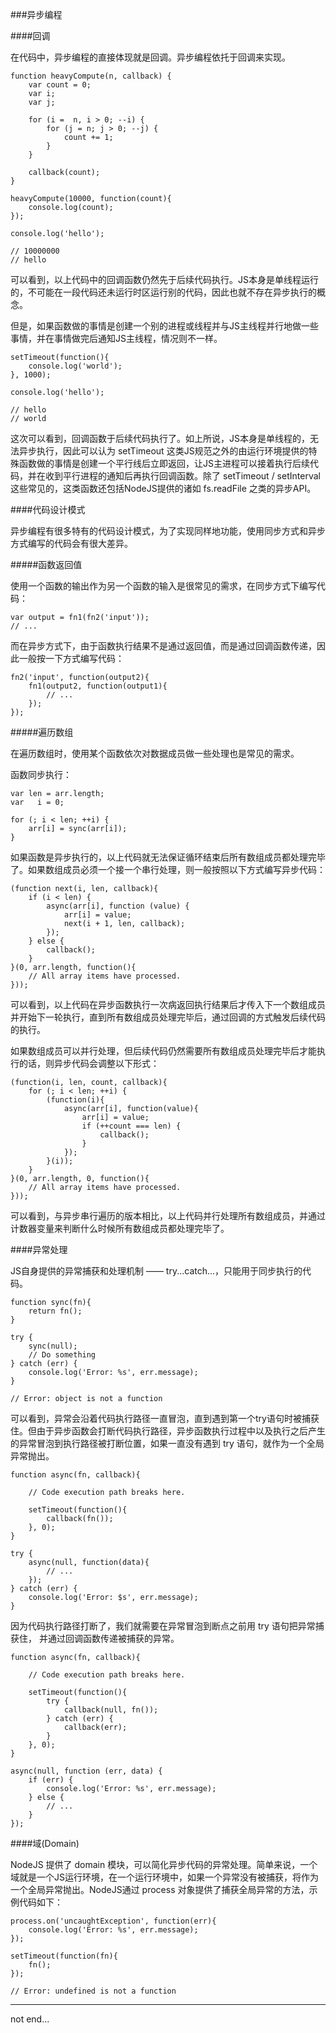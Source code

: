 ###异步编程

####回调

在代码中，异步编程的直接体现就是回调。异步编程依托于回调来实现。

	function heavyCompute(n, callback) {
		var count = 0;
		var i;
		var j;
		
		for (i =  n, i > 0; --i) {
			for (j = n; j > 0; --j) {
				count += 1;
			}
		}
		
		callback(count);
	}
	
	heavyCompute(10000, function(count){
		console.log(count);
	});
	
	console.log('hello');
	
	// 10000000
	// hello
	
可以看到，以上代码中的回调函数仍然先于后续代码执行。JS本身是单线程运行的，不可能在一段代码还未运行时区运行别的代码，因此也就不存在异步执行的概念。

但是，如果函数做的事情是创建一个别的进程或线程并与JS主线程并行地做一些事情，并在事情做完后通知JS主线程，情况则不一样。

	setTimeout(function(){
		console.log('world');
	}, 1000);
	
	console.log('hello');
	
	// hello
	// world
	
这次可以看到，回调函数于后续代码执行了。如上所说，JS本身是单线程的，无法异步执行，因此可以认为 setTimeout 这类JS规范之外的由运行环境提供的特殊函数做的事情是创建一个平行线后立即返回，让JS主进程可以接着执行后续代码，并在收到平行进程的通知后再执行回调函数。除了 setTimeout / setInterval 这些常见的，这类函数还包括NodeJS提供的诸如 fs.readFile 之类的异步API。

####代码设计模式

异步编程有很多特有的代码设计模式，为了实现同样地功能，使用同步方式和异步方式编写的代码会有很大差异。

#####函数返回值

使用一个函数的输出作为另一个函数的输入是很常见的需求，在同步方式下编写代码：

	var output = fn1(fn2('input'));
	// ...
	
而在异步方式下，由于函数执行结果不是通过返回值，而是通过回调函数传递，因此一般按一下方式编写代码：

	fn2('input', function(output2){
		fn1(output2, function(output1){
			// ...
		});
	});
	
#####遍历数组

在遍历数组时，使用某个函数依次对数据成员做一些处理也是常见的需求。

函数同步执行：

	var len = arr.length;
	var   i = 0;
	
	for (; i < len; ++i) {
		arr[i] = sync(arr[i]);
	}
	
如果函数是异步执行的，以上代码就无法保证循环结束后所有数组成员都处理完毕了。如果数组成员必须一个接一个串行处理，则一般按照以下方式编写异步代码：

	(function next(i, len, callback){
		if (i < len) {
			async(arr[i], function (value) {
				arr[i] = value;
				next(i + 1, len, callback);
			});
		} else {
			callback();
		}
	}(0, arr.length, function(){
		// All array items have processed.
	}));
	
可以看到，以上代码在异步函数执行一次病返回执行结果后才传入下一个数组成员并开始下一轮执行，直到所有数组成员处理完毕后，通过回调的方式触发后续代码的执行。

如果数组成员可以并行处理，但后续代码仍然需要所有数组成员处理完毕后才能执行的话，则异步代码会调整以下形式：

	(function(i, len, count, callback){
		for (; i < len; ++i) {
			(function(i){
				async(arr[i], function(value){
					arr[i] = value;
					if (++count === len) {
						callback();
					}
				});
			}(i));
		}
	}(0, arr.length, 0, function(){
		// All array items have processed.
	}));
	
可以看到，与异步串行遍历的版本相比，以上代码并行处理所有数组成员，并通过计数器变量来判断什么时候所有数组成员都处理完毕了。

####异常处理

JS自身提供的异常捕获和处理机制 —— try...catch...，只能用于同步执行的代码。

	function sync(fn){
		return fn();
	}
	
	try {
		sync(null);
		// Do something
	} catch (err) {
		console.log('Error: %s', err.message);
	}
	
	// Error: object is not a function
	
可以看到，异常会沿着代码执行路径一直冒泡，直到遇到第一个try语句时被捕获住。但由于异步函数会打断代码执行路径，异步函数执行过程中以及执行之后产生的异常冒泡到执行路径被打断位置，如果一直没有遇到 try 语句，就作为一个全局异常抛出。

	function async(fn, callback){
	
		// Code execution path breaks here.
		
		setTimeout(function(){
			callback(fn());
		}, 0);
	}
	
	try {
		async(null, function(data){
			// ...
		});
	} catch (err) {
		console.log('Error: $s', err.message);
	}
	
因为代码执行路径打断了，我们就需要在异常冒泡到断点之前用 try 语句把异常捕获住， 并通过回调函数传递被捕获的异常。

	function async(fn, callback){
		
		// Code execution path breaks here.
		
		setTimeout(function(){
			try {
				callback(null, fn());
			} catch (err) {
				callback(err);
			}
		}, 0);
	}
	
	async(null, function (err, data) {
		if (err) {
			console.log('Error: %s', err.message);
		} else {
			// ...
		}
	});
	
####域(Domain)

NodeJS 提供了 domain 模块，可以简化异步代码的异常处理。简单来说，一个域就是一个JS运行环境，在一个运行环境中，如果一个异常没有被捕获，将作为一个全局异常抛出。NodeJS通过 process 对象提供了捕获全局异常的方法，示例代码如下：

	process.on('uncaughtException', function(err){
		console.log('Error: %s', err.message);
	});
	
	setTimeout(function(fn){
		fn();
	});
	
	// Error: undefined is not a function
	

---

not end...
